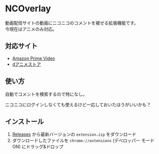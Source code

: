 # NCOverlay
動画配信サイトの動画にニコニコのコメントを被せる拡張機能です。<br>
今現在はアニメのみ対応。

## 対応サイト
- [Amazon Prime Video](https://www.amazon.co.jp/gp/video/storefront/)
- [dアニメストア](https://animestore.docomo.ne.jp/animestore/)

## 使い方
自動でコメントを検索するので特になし。<br>

ニコニコにログインしなくても使えるけど一応しておいたほうがいいかも？<br>

## インストール
1. [Releases](https://github.com/Midra429/NCOverlay/releases) から最新バージョンの `extension.zip` をダウンロード
2. ダウンロードしたファイルを `chrome://extensions` (デベロッパー モードON) にドラッグ&ドロップ
